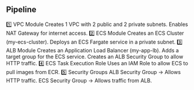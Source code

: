 ## Pipeline

1️⃣ VPC Module
Creates 1 VPC with 2 public and 2 private subnets.
Enables NAT Gateway for internet access.
2️⃣ ECS Module
Creates an ECS Cluster (my-ecs-cluster).
Deploys an ECS Fargate service in a private subnet.
3️⃣ ALB Module
Creates an Application Load Balancer (my-app-lb).
Adds a target group for the ECS service.
Creates an ALB Security Group to allow HTTP traffic.
4️⃣ ECS Task Execution Role
Uses an IAM Role to allow ECS to pull images from ECR.
5️⃣ Security Groups
ALB Security Group → Allows HTTP traffic.
ECS Security Group → Allows traffic from ALB.